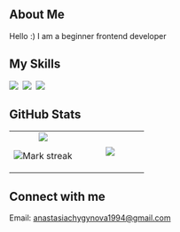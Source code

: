 ## About Me

Hello :) I am a beginner frontend developer

## My Skills

<img src="https://img.shields.io/badge/CSS-1572B6?logo=css3&logoColor=fff"> 
<img src="https://img.shields.io/badge/HTML-%23E34F26.svg?logo=html5&logoColor=white"> 
<img src="https://img.shields.io/badge/JavaScript-F7DF1E?logo=javascript&logoColor=000"> 

## GitHub Stats

<table><tbody><tr border="none"><td width="50%" align="center">
<img align="center" src="https://readme-stats-fork-mauve.vercel.app/api/?username=anastasiachygynova&theme=dark&show_icons=true&count_private=true">

<img alt="Mark streak" src="https://github-readme-streak-stats-five-roan.vercel.app?user=anastasiachygynova&theme=dark"></td><td width="50%" align="center">
<img align="center" src="https://readme-stats-fork-mauve.vercel.app/api/top-langs/?username=anastasiachygynova&theme=dark&hide_border=false&no-bg=true&no-frame=true&langs_count=6"></td></tr></tbody></table>

## Connect with me
Email: anastasiachygynova1994@gmail.com</p>
